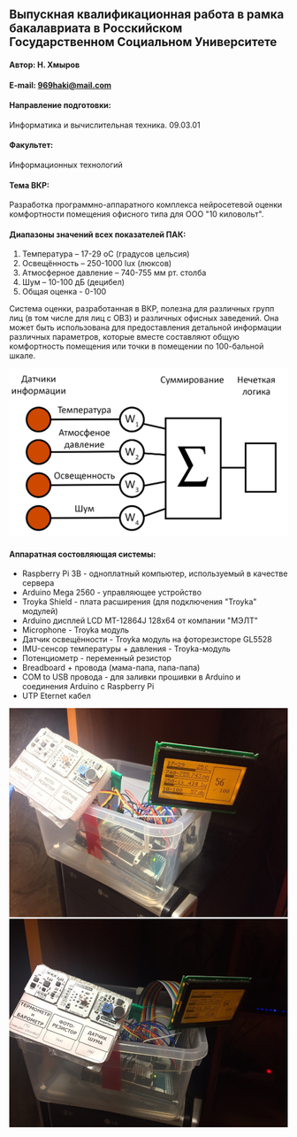 ## Выпускная квалификационная работа в рамка бакалавриата в Росскийском Государственном Социальном Университете

#### Автор: Н. Хмыров
#### E-mail: 969haki@mail.com

#### Направление подготовки:

Информатика и вычислительная техника. 09.03.01

#### Факультет:

Информационных технологий

#### Тема ВКР:

Разработка программно-аппаратного комплекса нейросетевой оценки комфортности помещения офисного типа для ООО "10 киловольт".

#### Диапазоны значений всех показателей ПАК: 

1. Температура – 17-29 оС (градусов цельсия)
2. Освещённость – 250-1000 lux (люксов)
3. Атмосферное давление – 740-755 мм рт. столба
4. Шум – 10-100 дБ (децибел)
5. Общая оценка - 0-100

Система оценки, разработанная в ВКР, полезна для различных групп лиц (в том числе для лиц с ОВЗ) и различных офисных заведений. Она может быть использована для предоставления детальной информации различных параметров, которые вместе составляют общую комфортность помещения или точки в помещении по 100-бальной шкале.

<p align="center">
  <img src="https://github.com/NekitJavaDev/RGSU_DIPLOM/blob/master/img/%D0%90%D0%BB%D0%B3%D0%BE%D1%80%D0%B8%D1%82%D0%BC_%D0%BD%D0%B5%D0%B9%D1%80%D0%BE%D1%81%D0%B5%D1%82%D0%B5%D0%B2%D0%BE%D0%B9_%D1%81%D0%B8%D1%81%D1%82%D0%B5%D0%BC%D1%8B.png"/>
</p>

#### Аппаратная состовляющая системы:

* Raspberry Pi 3B - одноплатный компьютер, используемый в качестве сервера
* Arduino Mega 2560 - управляющее устройство 
* Troyka Shield - плата расширения (для подключения "Troyka" модулей)
* Arduino дисплей LCD MT-12864J 128x64 от компании "МЭЛТ"
* Microphone - Troyka модуль
* Датчик освещённости - Troyka модуль на фоторезисторе GL5528
* IMU-сенсор температуры + давления - Troyka-модуль
* Потенциометр - переменный резистор
* Breadboard + провода (мама-папа, папа-папа)
* COM to USB провода - для заливки прошивки в Arduino и соединения Arduino с Raspberry Pi
* UTP Eternet кабел

<img src="https://github.com/NekitJavaDev/RGSU_DIPLOM/blob/master/img/%D0%9C%D0%B0%D0%BA%D0%B5%D1%82_%D1%81%D0%B8%D1%81%D1%82%D0%B5%D0%BC%D1%8B.jpg"/>
<img src="https://github.com/NekitJavaDev/RGSU_DIPLOM/blob/master/img/%D0%9C%D0%B0%D0%BA%D0%B5%D1%82_%D1%81%D0%B8%D1%81%D1%82%D0%B5%D0%BC%D1%8B2.jpg"/>